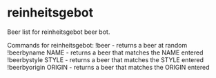 reinheitsgebot
==============

Beer list for reinheitsgebot beer bot.

Commands for reinheitsgebot:
!beer - returns a beer at random
!beerbyname NAME - returns a beer that matches the NAME entered
!beerbystyle STYLE - returns a beer that matches the STYLE entered
!beerbyorigin ORIGIN - returns a beer that matches the ORIGIN entered
